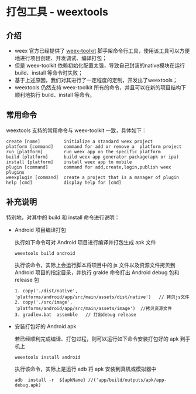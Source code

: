 # 打包工具 - weextools

## 介绍
- weex 官方已经提供了 [weex-toolkit](http://weex.apache.org/cn/guide/tools/toolkit.html) 脚手架命令行工具，使用该工具可以方便地进行项目创建、开发调试、编译打包；
- 但是 weex-toolkit 依赖初始化配置太强，导致自己封装的native模块在运行 build、install 等命令时失败；
- 基于上述原因，我们对其进行了一定程度的定制，开发出了weextools；
- weextools 仍然支持 weex-toolkit 所有的命令，并且可以在新的项目结构下顺利地执行 build、install 等命令。

## 常用命令

weextools 支持的常用命令与 weex-toolkit 一致，具体如下：
```
create [name]         initialize a standard weex project
platform [command]    command for add or remove a  platform project
run [platform]        run weex app on the specific platform
build [platform]      build weex app generator package(apk or ipa)
install [platform]    install weex app to mobile
plugin [command]      command for add,create,login,publish weex plugins
weexplugin [command]  create a project that is a manager of plugin
help [cmd]            display help for [cmd]
```

## 补充说明

特别地，对其中的 build 和 install 命令进行说明：

- Android 项目编译打包

    执行如下命令可对 Android 项目进行编译并打包生成 apk 文件

    ```
    weextools build android
    ```
    
    执行该命令，实际上会运行脚本将项目中的 js 文件以及资源文件拷贝到 Android 项目的指定目录，并执行 gralde 命令打出 Android debug 包和 release 包

    ```
    1. copy('./dist/native', 'platforms/android/app/src/main/assets/dist/native')   // 拷贝js文件
    2. copy('./src/image', 'platforms/android/app/src/main/assets/image')  //拷贝资源文件
    3. gradlew.bat  assemble   // 打出debug release
    ```

- 安装打包好的 Android apk
    
    若已经顺利完成编译、打包过程，则可以运行如下命令安装打包好的 apk 到手机上
    ```
    weextools install android
    ```
    
    执行该命令，实际上是运行 adb 将 apk 安装到真机或模拟器中
    ```
    adb  install -r  ${apkName} //('app/build/outputs/apk/app-debug.apk)
    ```